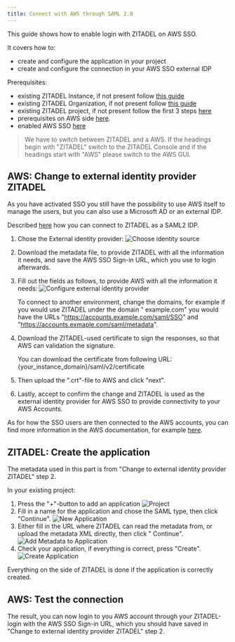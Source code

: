 ```yaml
---
title: Connect with AWS through SAML 2.0
---
```


This guide shows how to enable login with ZITADEL on AWS SSO.

It covers how to:

- create and configure the application in your project
- create and configure the connection in your AWS SSO external IDP

Prerequisites:

- existing ZITADEL Instance, if not present follow
  [this guide](../../guides/start/quickstart)
- existing ZITADEL Organization, if not present follow
  [this guide](../../guides/manage/console/organizations)
- existing ZITADEL project, if not present follow the first 3 steps
  [here](../../guides/manage/console/projects)
- prerequisites on AWS side
  [here](https://docs.aws.amazon.com/singlesignon/latest/userguide/prereqs.html).
- enabled AWS SSO
  [here](https://docs.aws.amazon.com/singlesignon/latest/userguide/step1.html?icmpid=docs_sso_console)

> We have to switch between ZITADEL and a AWS. If the headings begin with
> "ZITADEL" switch to the ZITADEL Console and if the headings start with "AWS"
> please switch to the AWS GUI.

## **AWS**: Change to external identity provider ZITADEL

As you have activated SSO you still have the possibility to use AWS itself to
manage the users, but you can also use a Microsoft AD or an external IDP.

Described
[here](https://docs.aws.amazon.com/singlesignon/latest/userguide/manage-your-identity-source-idp.html)
how you can connect to ZITADEL as a SAML2 IDP.

1. Chose the External identity provider:
   ![Choose identity source](/img/saml/aws/change_idp.png)

2. Download the metadata file, to provide ZITADEL with all the information it
   needs, and save the AWS SSO Sign-in URL, which you use to login afterwards.

3. Fill out the fields as follows, to provide AWS with all the information it
   needs:
   ![Configure external identity provider](/img/saml/aws/configure_idp.png)

   To connect to another environment, change the domains, for example if you
   would use ZITADEL under the domain " example.com" you would have the URLs
   "https://accounts.example.com/saml/SSO" and
   "https://accounts.exmaple.com/saml/metadata".

4. Download the ZITADEL-used certificate to sign the responses, so that AWS can
   validation the signature.

   You can download the certificate from following URL:
   {your_instance_domain}/saml/v2/certificate

5. Then upload the ".crt"-file to AWS and click "next".

6. Lastly, accept to confirm the change and ZITADEL is used as the external
   identity provider for AWS SSO to provide connectivity to your AWS Accounts.

As for how the SSO users are then connected to the AWS accounts, you can find
more information in the AWS documentation, for example
[here](https://docs.aws.amazon.com/singlesignon/latest/userguide/useraccess.html).

## **ZITADEL**: Create the application

The metadata used in this part is from "Change to external identity provider
ZITADEL" step 2.

In your existing project:

1. Press the "+"-button to add an application
   ![Project](/img/saml/zitadel/project.png)
2. Fill in a name for the application and chose the SAML type, then click
   "Continue". ![New Application](/img/saml/zitadel/application_saml.png)
3. Either fill in the URL where ZITADEL can read the metadata from, or upload
   the metadata XML directly, then click " Continue".
   ![Add Metadata to Application](/img/saml/zitadel/application_saml_metadata.png)
4. Check your application, if everything is correct, press "Create".
   ![Create Application](/img/saml/zitadel/application_saml_create.png)

Everything on the side of ZITADEL is done if the application is correctly
created.

## **AWS**: Test the connection

The result, you can now login to you AWS account through your ZITADEL-login with
the AWS SSO Sign-in URL, which you should have saved in "Change to external
identity provider ZITADEL" step 2.
